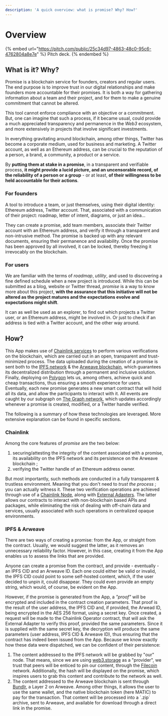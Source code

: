 ```yaml
---
description: 'A quick overview: what is promise? Why? How?'
---
```


# Overview

{% embed url="https://pitch.com/public/25c34d97-4863-48c0-95c6-4762804a8e7e" %}
Pitch deck.
{% endembed %}

## What is it? Why?

Promise is a blockchain service for founders, creators and regular users. The end purpose is to improve trust in our digital relationships and make founders more accountable for their promises. It is both a way for gathering information about a team and their project, and for them to make a genuine commitment that cannot be altered.

This tool cannot enforce compliance with an objective or a commitment. But, one can imagine that such a process, if it became usual, could provide a much appreciated transparency and permanence in the _Web3_ ecosystem, and more extensively in projects that involve significant investments.

In everything gravitating around blockchain, among other things, Twitter has become a corporate medium, used for business and marketing. A Twitter account, as well as an Ethereum address, can be crucial to the reputation of a person, a brand, a community, a product or a service.

By **putting them at stake in a promise**, in a transparent and verifiable process, **it might provide a lucid picture, and an uncensorable record, of the reliability of a person or a group** - or at least, **of their willingness to be held accountable for their actions**.

### For founders

A tool to introduce a team, or just themselves, using their digital identity: Ethereum address, Twitter account. That, associated with a communication of their project: roadmap, letter of intent, diagrams, or just an idea...

They can create a promise, add team members, associate their Twitter account with an Ethereum address, and verify it through a transparent and non-intrusive method. The promise is backed up with any relevant documents, ensuring their permanence and availability. Once the promise has been approved by all involved, it can be locked, thereby freezing it irrevocably on the blockchain.

### For users

We are familiar with the terms of _roadmap_, _utility_, and used to discovering a fine defined schedule when a new project is introduced. While this can be submitted as a blog, website or Twitter thread, _promise_ is a way to know more about this project, **with the assurance that this initiative will not be altered as the project matures and the expectations evolve and expectations might shift**.

It can as well be used as an explorer, to find out which projects a Twitter user, or an Ethereum address, might be involved in. Or just to check if an address is tied with a Twitter account, and the other way around.

## How?

This App makes use of [Chainlink services](https://chain.link/developer-resources) to perform various verifications on the blockchain, which are carried out in an open, transparent and trust-minimized process. The data uploaded during the creation of a promise is sent both to the [IPFS network](https://docs.ipfs.tech/concepts/what-is-ipfs/) & the [Arweave blockchain](https://arwiki.wiki/#/en/main), which guarantees its decentralized distribution through a permanent and inclusive solution. Finally, deploying on [Polygon](https://polygon.technology/solutions/polygon-pos) lets us, among others, achieve quick and cheap transactions, thus ensuring a smooth experience for users. Eventually, each new promise generates a new smart contract that will hold all its data, and allow the participants to interact with it. All events are caught by our subgraph on [The Graph network](https://thegraph.com/), which updates accordingly whenever a promise is created, modified, or a Twitter handle verified.

The following is a summary of how these technologies are leveraged. More extensive explanation can be found in specific sections.

### Chainlink

Among the core features of _promise_ are the two below:

1. securing/attesting the integrity of the content associated with a promise, its availability on the IPFS network and its persistence on the Arweave blockchain ;
2. verifying the Twitter handle of an Ethereum address owner.

But most importantly, such methods are conducted in a fully transparent & trustless environment. Meaning that you don't need to _trust the process_ ; you can actually witness it. These two verification operations are achieved through use of a [Chainlink Node](https://docs.chain.link/chainlink-nodes/), along with [External Adapters](https://docs.chain.link/docs/external-adapters/). The latter allows our contracts to interact with non-blockchain based APIs and packages, while eliminating the risk of dealing with off-chain data and services, usually associated with such operations in centralized opaque environments.

### IPFS & Arweave

There are two ways of creating a promise: from the App, or straight from the contract. Usually, we would suggest the latter, as it removes an unnecessary reliability factor. However, in this case, creating it from the App enables us to assess the links that are provided.

Anyone can create a promise from the contract, and provide - eventually - an IPFS CID and an Arweave ID.  Each one could either be valid or invalid, the IPFS CID could point to some self-hosted content, which, if the user decided to unpin it, could disappear. They could even provide an empty string, which would, of course, be evident on the App.

However, if the promise is generated from the App, a _"proof"_ will be encrypted and included in the contract creation parameters. That proof is the result of the user address, the IPFS CID and, if provided, the Arwead ID, being encrypted in the AES 256 format, using a secret key. Once created, a request will be made to the Chainlink Operator contract, that will ask the External Adapter to verify this proof, provided the same parameters. Since it is supplied with the same secret key, the decryption will produce the same parameters (user address, IPFS CID & Arweave ID), thus ensuring that the contract has indeed been issued from the App. Because we know exactly how these data were dispatched, we can be confident of their persistence:

1. The content addressed to the IPFS network will be grabbed by "our" node. That means, since we are using [web3.storage](https://web3.storage/) as a "provider", we trust that peers will be enticed to pin our content, through the [Filecoin](https://filecoin.io/) network. Additionally, the hash will be displayed on the promise, which inspires users to grab this content and contribute to the network as well.
2. The content addressed to the Arweave blockchain is sent through [Bundlr](https://bundlr.network/), a Layer 2 on Arweave. Among other things, it allows the user to use the same wallet, and the native blockchain token (here MATIC) to pay for the transaction. That content will be processed into a \`.zip\` archive, sent to Arweave, and available for download through a direct link in the promise.
